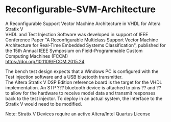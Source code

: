# Reconfigurable-SVM-Architecture
A Reconfigurable Support Vector Machine Architecture in VHDL for Altera Stratix V  
VHDL and Test Injection Software was developed in support of IEEE Conference Paper "A Reconfigurable Multiclass Support Vector Machine Architecture for Real-Time Embedded Systems Classification", published for the 15th Annual IEEE Symposium on Field-Programmable Custom Computing Machines (FCCM)   
https://doi.org/10.1109/FCCM.2015.24  

The bench test design expects that a Windows PC is configured with the Test injection software and a USB bluetooth transmitter.  
The Altera Stratix V DSP Edition reference board is the target for the VHDL implementation.  An STP ??? bluetooth device is attached to pins ?? and ?? to allow for the hardware to receive model data and transmit responses back to the test injector.  To deploy in an actual system, the interface to the Stratix V would need to be modified.    

Note: Stratix V Devices require an active Altera/Intel Quartus License  
